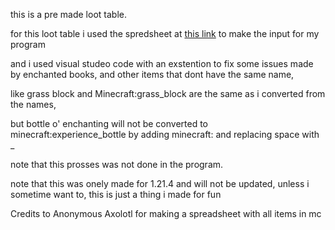 this is a pre made loot table.

for this loot table i used the spredsheet at [this link](https://docs.google.com/spreadsheets/d/1QTsnLFqjG1YQ0siEPl4shL7jXKkWCYl3Hoo9YcvfL5k/edit?usp=drivesdk) to make the input for my program

and i used visual studeo code with an exstention to fix some issues made by enchanted books, and other items that dont have the same name,

like grass block and Minecraft:grass_block are the same as i converted from the names,

but bottle o' enchanting will not be converted to minecraft:experience_bottle by adding minecraft: and replacing space with _

note that this prosses was not done in the program.

note that this was onely made for 1.21.4 and will not be updated, unless i sometime want to, this is just a thing i made for fun

Credits to
Anonymous Axolotl for making a spreadsheet with all items in mc
